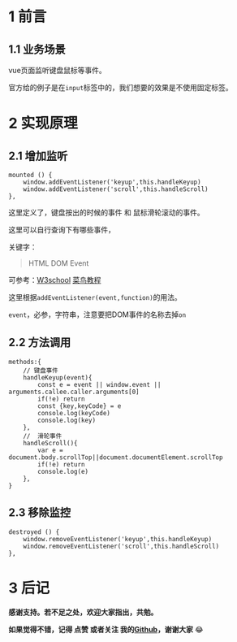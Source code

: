 # 1 前言
## 1.1 业务场景

vue页面监听键盘鼠标等事件。

官方给的例子是在`input`标签中的，我们想要的效果是不使用固定标签。
# 2 实现原理
## 2.1 增加监听
```
mounted () {
    window.addEventListener('keyup',this.handleKeyup)
    window.addEventListener('scroll',this.handleScroll)
},
```
这里定义了，键盘按出的时候的事件 和 鼠标滑轮滚动的事件。

这里可以自行查询下有哪些事件，

关键字：
> HTML DOM Event

可参考：[W3school](http://www.w3school.com.cn/jsref/dom_obj_event.asp)  [菜鸟教程](http://www.runoob.com/jsref/dom-obj-event.html)

这里根据`addEventListener(event,function)`的用法。

`event`，必参，字符串，注意要把DOM事件的名称去掉`on`

## 2.2 方法调用

```
methods:{
    // 键盘事件
    handleKeyup(event){
        const e = event || window.event || arguments.callee.caller.arguments[0]
        if(!e) return
        const {key,keyCode} = e
        console.log(keyCode)
        console.log(key)
    },
    //  滑轮事件
    handleScroll(){
        var e = document.body.scrollTop||document.documentElement.scrollTop
        if(!e) return
        console.log(e)
    },
}
```

## 2.3 移除监控
```
destroyed () {
    window.removeEventListener('keyup',this.handleKeyup)
    window.removeEventListener('scroll',this.handleScroll)
},
```

# 3 后记
**感谢支持。若不足之处，欢迎大家指出，共勉。**

**如果觉得不错，记得 点赞 或者关注 我的[Github](https://github.com/xrkffgg/Tools)，谢谢大家** 😂 